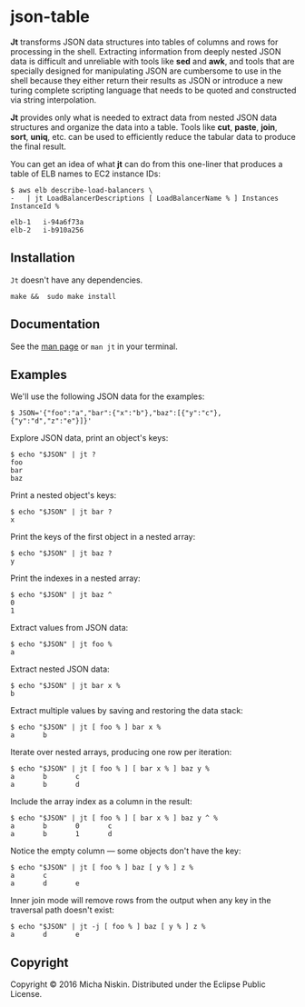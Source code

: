 # json-table

**Jt** transforms JSON data structures into tables of columns and rows for
processing in the shell. Extracting information from deeply nested JSON data
is difficult and unreliable with tools like **sed** and **awk**, and tools
that are specially designed for manipulating JSON are cumbersome to use in
the shell because they either return their results as JSON or introduce a
new turing complete scripting language that needs to be quoted and constructed
via string interpolation.

**Jt** provides only what is needed to extract data from nested JSON data
structures and organize the data into a table. Tools like **cut**, **paste**,
**join**, **sort**, **uniq**, etc. can be used to efficiently reduce the
tabular data to produce the final result.


You can get an idea of what **jt** can do from this one-liner that produces
a table of ELB names to EC2 instance IDs:

```
$ aws elb describe-load-balancers \
-   | jt LoadBalancerDescriptions [ LoadBalancerName % ] Instances InstanceId %
```
```
elb-1	i-94a6f73a
elb-2	i-b910a256
```

## Installation

`Jt` doesn't have any dependencies.

```
make &&  sudo make install
```

## Documentation

See the [man page][man] or `man jt` in your terminal.

## Examples

We'll use the following JSON data for the examples:

    $ JSON='{"foo":"a","bar":{"x":"b"},"baz":[{"y":"c"},{"y":"d","z":"e"}]}'

Explore JSON data, print an object's keys:

    $ echo "$JSON" | jt ?
    foo
    bar
    baz

Print a nested object's keys:

    $ echo "$JSON" | jt bar ?
    x

Print the keys of the first object in a nested array:

    $ echo "$JSON" | jt baz ?
    y

Print the indexes in a nested array:

    $ echo "$JSON" | jt baz ^
    0
    1

Extract values from JSON data:

    $ echo "$JSON" | jt foo %
    a

Extract nested JSON data:

    $ echo "$JSON" | jt bar x %
    b

Extract multiple values by saving and restoring the data stack:

    $ echo "$JSON" | jt [ foo % ] bar x %
    a       b

Iterate over nested arrays, producing one row per iteration:

    $ echo "$JSON" | jt [ foo % ] [ bar x % ] baz y %
    a       b       c
    a       b       d

Include the array index as a column in the result:

    $ echo "$JSON" | jt [ foo % ] [ bar x % ] baz y ^ %
    a       b       0       c
    a       b       1       d

Notice the empty column &mdash; some objects don't have the <z> key:

    $ echo "$JSON" | jt [ foo % ] baz [ y % ] z %
    a       c
    a       d       e

Inner join mode will remove rows from the output when any key in the traversal
path doesn't exist:

    $ echo "$JSON" | jt -j [ foo % ] baz [ y % ] z %
    a       d       e

## Copyright

Copyright © 2016 Micha Niskin. Distributed under the Eclipse Public License.

[man]: http://htmlpreview.github.io/?https://raw.githubusercontent.com/micha/json-table/master/jt.1.html
